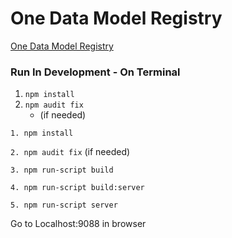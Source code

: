 # One Data Model Registry

[One Data Model Registry](https://miataylor.github.io/one-data-model-registry/)

### Run In Development - On Terminal
1. ```npm install```
2. ```npm audit fix```
   * (if needed)

`1. npm install`

`2. npm audit fix`
(if needed)

`3. npm run-script build`

`4. npm run-script build:server`

`5. npm run-script server`

Go to Localhost:9088 in browser
